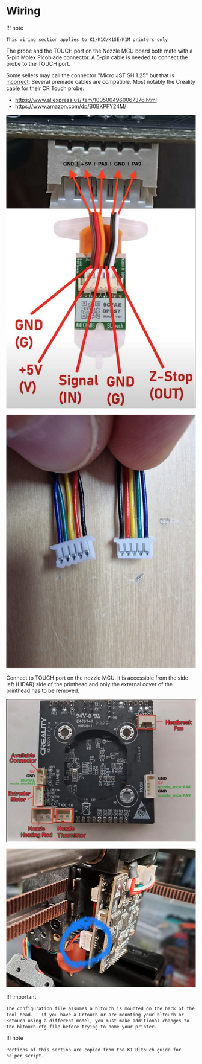 # Wiring

!!! note

    This wiring section applies to K1/K1C/K1SE/K1M printers only

The probe and the TOUCH port on the Nozzle MCU board both mate with a 5-pin Molex Picoblade connector. A 5-pin cable is needed to connect the probe to the TOUCH port.

Some sellers may call the connector "Micro JST SH 1.25" but that is [incorrect](https://www.reddit.com/r/AskElectronics/comments/m6mibq/comment/gr6w1m0). Several premade cables are compatible. Most notably the Creality cable for their CR Touch probe:

- <https://www.aliexpress.us/item/1005004960067376.html>
- <https://www.amazon.com/dp/B0BKPFY24M/>

![image](assets/images/bltouch_wiring.png)

![image](assets/images/touch_wiring.jpg)

Connect to TOUCH port on the nozzle MCU. it is accessible from the side left (LIDAR) side of the printhead and only the external cover of the printhead has to be removed.

![image](assets/images/nozzle_rear.png)

![image](assets/images/touch_port.png)

!!! important

    The configuration file assumes a bltouch is mounted on the back of the tool head.   If you have a Crtouch or are mounting your bltouch or 3dtouch using a different model, you must make additional changes to the bltouch.cfg file before trying to home your printer.

!!! note 

    Portions of this section are copied from the K1 Bltouch guide for helper script.
